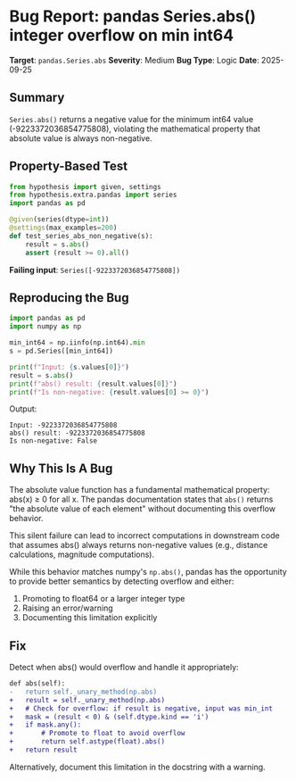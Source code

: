 # Bug Report: pandas Series.abs() integer overflow on min int64

**Target**: `pandas.Series.abs`
**Severity**: Medium
**Bug Type**: Logic
**Date**: 2025-09-25

## Summary

`Series.abs()` returns a negative value for the minimum int64 value (-9223372036854775808), violating the mathematical property that absolute value is always non-negative.

## Property-Based Test

```python
from hypothesis import given, settings
from hypothesis.extra.pandas import series
import pandas as pd

@given(series(dtype=int))
@settings(max_examples=200)
def test_series_abs_non_negative(s):
    result = s.abs()
    assert (result >= 0).all()
```

**Failing input**: `Series([-9223372036854775808])`

## Reproducing the Bug

```python
import pandas as pd
import numpy as np

min_int64 = np.iinfo(np.int64).min
s = pd.Series([min_int64])

print(f"Input: {s.values[0]}")
result = s.abs()
print(f"abs() result: {result.values[0]}")
print(f"Is non-negative: {result.values[0] >= 0}")
```

Output:
```
Input: -9223372036854775808
abs() result: -9223372036854775808
Is non-negative: False
```

## Why This Is A Bug

The absolute value function has a fundamental mathematical property: abs(x) ≥ 0 for all x. The pandas documentation states that `abs()` returns "the absolute value of each element" without documenting this overflow behavior.

This silent failure can lead to incorrect computations in downstream code that assumes abs() always returns non-negative values (e.g., distance calculations, magnitude computations).

While this behavior matches numpy's `np.abs()`, pandas has the opportunity to provide better semantics by detecting overflow and either:
1. Promoting to float64 or a larger integer type
2. Raising an error/warning
3. Documenting this limitation explicitly

## Fix

Detect when abs() would overflow and handle it appropriately:

```diff
def abs(self):
-   return self._unary_method(np.abs)
+   result = self._unary_method(np.abs)
+   # Check for overflow: if result is negative, input was min_int
+   mask = (result < 0) & (self.dtype.kind == 'i')
+   if mask.any():
+       # Promote to float to avoid overflow
+       return self.astype(float).abs()
+   return result
```

Alternatively, document this limitation in the docstring with a warning.
